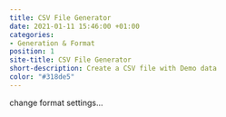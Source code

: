 ```yaml
---
title: CSV File Generator
date: 2021-01-11 15:46:00 +01:00
categories:
- Generation & Format
position: 1
site-title: CSV File Generator
short-description: Create a CSV file with Demo data
color: "#318de5"
---
```


change format settings...